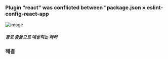 ### Plugin "react" was conflicted between "package.json » eslint-config-react-app 

![image](https://user-images.githubusercontent.com/49461207/180770082-01f12d65-1181-4afc-b91e-fe6a6771c9d1.png)


##### 경로 충돌으로 예상되는 에러

### 해결
```

```
